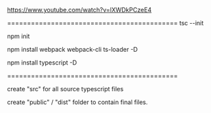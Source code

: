 https://www.youtube.com/watch?v=lXWDkPCzeE4

===========================================
tsc --init


npm init


npm install webpack webpack-cli ts-loader -D


npm install typescript -D

===========================================

create "src" for all source typescript files

create "public" / "dist" folder to contain final files.

